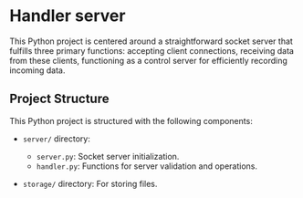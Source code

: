 # Handler server

This Python project is centered around a straightforward socket server that fulfills three primary functions: accepting client connections, receiving data from these clients, functioning as a control server for efficiently recording incoming data.

## Project Structure

This Python project is structured with the following components:

- `server/` directory:
  - `server.py`: Socket server initialization.
  - `handler.py`: Functions for server validation and operations.

- `storage/` directory: For storing files.

<!-- Socket Python Server

This Python project is centered around a straightforward socket server that fulfills three primary functions: accepting client connections, receiving data from these clients, functioning as a control server for efficiently recording incoming data.

Project Structure is organized as follows:

├── server/
│   ├── server.py               # Socket server initialization
│   └── handler.py              # Functions for server validation and operations
├── storage/                    # Directory to store files
└── readme.md                   # Guidance and configurations
└── readme.md                   # Guidance and configurations

The project is structured for clarity and modularity, making it easy to understand and modify as needed for your specific use case. -->